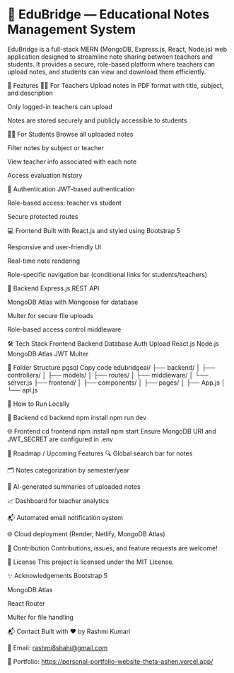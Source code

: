 # 📘 EduBridge — Educational Notes Management System
EduBridge is a full-stack MERN (MongoDB, Express.js, React, Node.js) web application designed to streamline note sharing between teachers and students. It provides a secure, role-based platform where teachers can upload notes, and students can view and download them efficiently.

🚀 Features
👩‍🏫 For Teachers
Upload notes in PDF format with title, subject, and description

Only logged-in teachers can upload

Notes are stored securely and publicly accessible to students



👨‍🎓 For Students
Browse all uploaded notes

Filter notes by subject or teacher

View teacher info associated with each note

Access evaluation history

🔐 Authentication
JWT-based authentication

Role-based access: teacher vs student

Secure protected routes

💻 Frontend
Built with React.js and styled using Bootstrap 5

Responsive and user-friendly UI

Real-time note rendering

Role-specific navigation bar (conditional links for students/teachers)

🧰 Backend
Express.js REST API

MongoDB Atlas with Mongoose for database

Multer for secure file uploads

Role-based access control middleware

🛠️ Tech Stack
Frontend	Backend	Database	Auth	Upload
React.js	Node.js	MongoDB Atlas	JWT	Multer

📂 Folder Structure
pgsql
Copy code
edubridgeai/
├── backend/
│   ├── controllers/
│   ├── models/
│   ├── routes/
│   ├── middleware/
│   └── server.js
├── frontend/
│   ├── components/
│   ├── pages/
│   ├── App.js
│   └── api.js

🧪 How to Run Locally

🧬 Backend
cd backend
npm install
npm run dev

🌐 Frontend
cd frontend
npm install
npm start
Ensure MongoDB URI and JWT_SECRET are configured in .env

🧭 Roadmap / Upcoming Features
🔍 Global search bar for notes

🗂️ Notes categorization by semester/year

🧠 AI-generated summaries of uploaded notes

📈 Dashboard for teacher analytics

📬 Automated email notification system

🌐 Cloud deployment (Render, Netlify, MongoDB Atlas)

🤝 Contribution
Contributions, issues, and feature requests are welcome!

📜 License
This project is licensed under the MIT License.

✨ Acknowledgements
Bootstrap 5

MongoDB Atlas

React Router

Multer for file handling

📬 Contact
Built with ❤️ by Rashmi Kumari

📧 Email: rashmi8shahi@gmail.com

💼 Portfolio: https://personal-portfolio-website-theta-ashen.vercel.app/

